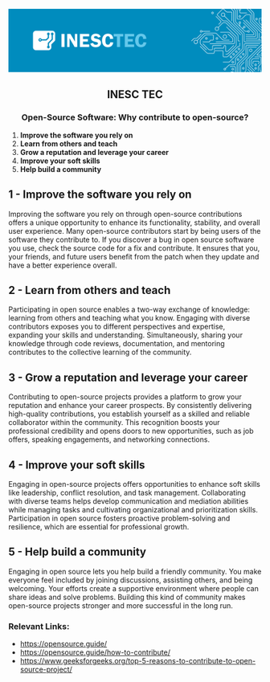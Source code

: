 <div align="center">

![logo](../profile/inesctec_banner.png)

## INESC TEC
### Open-Source Software: Why contribute to open-source?

</div>

1. **Improve the software you rely on**
2. **Learn from others and teach**
3. **Grow a reputation and leverage your career**
4. **Improve your soft skills**
5. **Help build a community**

## 1 - Improve the software you rely on

Improving the software you rely on through open-source contributions offers a unique opportunity to enhance its functionality, stability, and overall user experience. Many open-source contributors start by being users of the software they contribute to. 
If you discover a bug in open source software you use, check the source code for a fix and contribute. It ensures that you, your friends, and future users benefit from the patch when they update and have a better experience overall. 

## 2 - Learn from others and teach

Participating in open source enables a two-way exchange of knowledge: learning from others and teaching what you know. Engaging with diverse contributors exposes you to different perspectives and expertise, expanding your skills and understanding. Simultaneously, sharing your knowledge through code reviews, documentation, and mentoring contributes to the collective learning of the community.


## 3 - Grow a reputation and leverage your career

Contributing to open-source projects provides a platform to grow your reputation and enhance your career prospects. By consistently delivering high-quality contributions, you establish yourself as a skilled and reliable collaborator within the community. This recognition boosts your professional credibility and opens doors to new opportunities, such as job offers, speaking engagements, and networking connections.

## 4 - Improve your soft skills

Engaging in open-source projects offers opportunities to enhance soft skills like leadership, conflict resolution, and task management. Collaborating with diverse teams helps develop communication and mediation abilities while managing tasks and cultivating organizational and prioritization skills. Participation in open source fosters proactive problem-solving and resilience, which are essential for professional growth.

## 5 - Help build a community 

Engaging in open source lets you help build a friendly community. You make everyone feel included by joining discussions, assisting others, and being welcoming. Your efforts create a supportive environment where people can share ideas and solve problems. Building this kind of community makes open-source projects stronger and more successful in the long run.

### Relevant Links:
- https://opensource.guide/
- https://opensource.guide/how-to-contribute/
- https://www.geeksforgeeks.org/top-5-reasons-to-contribute-to-open-source-project/
